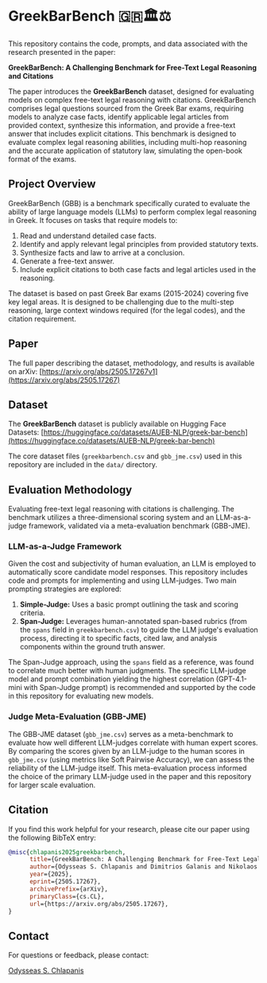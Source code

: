 # GreekBarBench 🇬🇷🏛️⚖️

This repository contains the code, prompts, and data associated with the research presented in the paper:

**GreekBarBench: A Challenging Benchmark for Free-Text Legal Reasoning and Citations**

The paper introduces the **GreekBarBench** dataset, designed for evaluating models on complex free-text legal reasoning with citations. GreekBarBench comprises legal questions sourced from the Greek Bar exams, requiring models to analyze case facts, identify applicable legal articles from provided context, synthesize this information, and provide a free-text answer that includes explicit citations. This benchmark is designed to evaluate complex legal reasoning abilities, including multi-hop reasoning and the accurate application of statutory law, simulating the open-book format of the exams.

## Project Overview

GreekBarBench (GBB) is a benchmark specifically curated to evaluate the ability of large language models (LLMs) to perform complex legal reasoning in Greek. It focuses on tasks that require models to:

1.  Read and understand detailed case facts.
2.  Identify and apply relevant legal principles from provided statutory texts.
3.  Synthesize facts and law to arrive at a conclusion.
4.  Generate a free-text answer.
5.  Include explicit citations to both case facts and legal articles used in the reasoning.

The dataset is based on past Greek Bar exams (2015-2024) covering five key legal areas. It is designed to be challenging due to the multi-step reasoning, large context windows required (for the legal codes), and the citation requirement.

## Paper

The full paper describing the dataset, methodology, and results is available on arXiv:
[https://arxiv.org/abs/2505.17267v1](https://arxiv.org/abs/2505.17267)

## Dataset

The **GreekBarBench** dataset is publicly available on Hugging Face Datasets:
[https://huggingface.co/datasets/AUEB-NLP/greek-bar-bench](https://huggingface.co/datasets/AUEB-NLP/greek-bar-bench)

The core dataset files (`greekbarbench.csv` and `gbb_jme.csv`) used in this repository are included in the `data/` directory.

## Evaluation Methodology

Evaluating free-text legal reasoning with citations is challenging. The benchmark utilizes a three-dimensional scoring system and an LLM-as-a-judge framework, validated via a meta-evaluation benchmark (GBB-JME).

### LLM-as-a-Judge Framework

Given the cost and subjectivity of human evaluation, an LLM is employed to automatically score candidate model responses. This repository includes code and prompts for implementing and using LLM-judges. Two main prompting strategies are explored:

1.  **Simple-Judge:** Uses a basic prompt outlining the task and scoring criteria.
2.  **Span-Judge:** Leverages human-annotated span-based rubrics (from the `spans` field in `greekbarbench.csv`) to guide the LLM judge's evaluation process, directing it to specific facts, cited law, and analysis components within the ground truth answer.

The Span-Judge approach, using the `spans` field as a reference, was found to correlate much better with human judgments. The specific LLM-judge model and prompt combination yielding the highest correlation (GPT-4.1-mini with Span-Judge prompt) is recommended and supported by the code in this repository for evaluating new models.

### Judge Meta-Evaluation (GBB-JME)

The GBB-JME dataset (`gbb_jme.csv`) serves as a meta-benchmark to evaluate how well different LLM-judges correlate with human expert scores. By comparing the scores given by an LLM-judge to the human scores in `gbb_jme.csv` (using metrics like Soft Pairwise Accuracy), we can assess the reliability of the LLM-judge itself. This meta-evaluation process informed the choice of the primary LLM-judge used in the paper and this repository for larger scale evaluation.

## Citation

If you find this work helpful for your research, please cite our paper using the following BibTeX entry:

```bibtex
@misc{chlapanis2025greekbarbench,
      title={GreekBarBench: A Challenging Benchmark for Free-Text Legal Reasoning and Citations},
      author={Odysseas S. Chlapanis and Dimitrios Galanis and Nikolaos Aletras and Ion Androutsopoulos},
      year={2025},
      eprint={2505.17267},
      archivePrefix={arXiv},
      primaryClass={cs.CL},
      url={https://arxiv.org/abs/2505.17267},
}
```

## Contact

For questions or feedback, please contact:

[Odysseas S. Chlapanis](https://github.com/odychlapanis)
```
